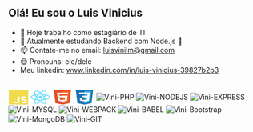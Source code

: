 ## Olá! Eu sou o Luis Vinicius 

- 🔭 Hoje trabalho como estagiário de TI
- 🌱 Atualmente estudando Backend com Node.js 🚀
- 📫 Contate-me no email: luisvinilm@gmail.com
- 😄 Pronouns: ele/dele
- Meu linkedin: www.linkedin.com/in/luis-vinicius-39827b2b3

<div>
  <a href="https:/github.com/LuisViniciusLM"></a>
</div>
  
<div style="display: inline_block"><br>
  <img align="center" alt="Vini-Js" height="30" width="40" src="https://raw.githubusercontent.com/devicons/devicon/master/icons/javascript/javascript-plain.svg">
  <img align="center" alt="Vini-React" height="30" width="40" src="https://raw.githubusercontent.com/devicons/devicon/master/icons/react/react-original.svg">
  <img align="center" alt="Vini-HTML" height="30" width="40" src="https://raw.githubusercontent.com/devicons/devicon/master/icons/html5/html5-original.svg">
  <img align="center" alt="Vini-CSS" height="30" width="40" src="https://raw.githubusercontent.com/devicons/devicon/master/icons/css3/css3-original.svg">
  <img align="center" alt="Vini-PHP" height="30" width="40" src="https://cdn.jsdelivr.net/gh/devicons/devicon@latest/icons/php/php-original.svg">
  <img align="center" alt="Vini-NODEJS" height="30" width="40" src="https://cdn.jsdelivr.net/gh/devicons/devicon@latest/icons/nodejs/nodejs-original-wordmark.svg">
  <img align="center" alt="Vini-EXPRESS" height="30" width="40" src="https://cdn.jsdelivr.net/gh/devicons/devicon@latest/icons/express/express-original.svg" />
  <img align="center" alt="Vini-MYSQL" height="30" width="40" src="https://cdn.jsdelivr.net/gh/devicons/devicon@latest/icons/mysql/mysql-original.svg" />
  <img align="center" alt="Vini-WEBPACK" height="30" width="40" src="https://cdn.jsdelivr.net/gh/devicons/devicon@latest/icons/webpack/webpack-original.svg" />
  <img align="center" alt="Vini-BABEL" height="30" width="40" src="https://cdn.jsdelivr.net/gh/devicons/devicon@latest/icons/babel/babel-original.svg" />
  <img align="center" alt="Vini-Bootstrap" height="30" width="40" src="https://cdn.jsdelivr.net/gh/devicons/devicon@latest/icons/bootstrap/bootstrap-original-wordmark.svg" />
  <img align="center" alt="Vini-MongoDB" height="30" width="40" src="https://cdn.jsdelivr.net/gh/devicons/devicon@latest/icons/mongodb/mongodb-original.svg" />
  <img align="center" alt="Vini-GIT" height="30" width="40" src="https://cdn.jsdelivr.net/gh/devicons/devicon@latest/icons/git/git-original.svg" />
</div>
